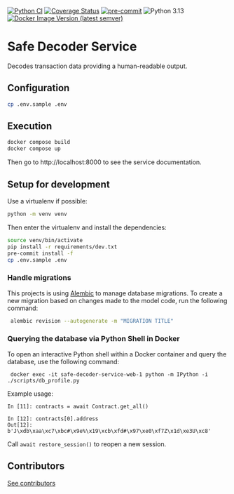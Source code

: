 [![Python CI](https://github.com/safe-global/safe-decoder-service/actions/workflows/ci.yml/badge.svg)](https://github.com/safe-global/safe-decoder-service/actions/workflows/ci.yml)
[![Coverage Status](https://coveralls.io/repos/github/safe-global/safe-decoder-service/badge.svg?branch=main)](https://coveralls.io/github/safe-global/safe-decoder-service?branch=main)
[![pre-commit](https://img.shields.io/badge/pre--commit-enabled-brightgreen?logo=pre-commit&logoColor=white)](https://github.com/pre-commit/pre-commit)
![Python 3.13](https://img.shields.io/badge/Python-3.13-blue.svg)
[![Docker Image Version (latest semver)](https://img.shields.io/docker/v/safeglobal/safe-decoder-service?label=Docker&sort=semver)](https://hub.docker.com/r/safeglobal/safe-decoder-service)


# Safe Decoder Service
Decodes transaction data providing a human-readable output.



## Configuration
```bash
cp .env.sample .env
```

## Execution

```bash
docker compose build
docker compose up
```

Then go to http://localhost:8000 to see the service documentation.

## Setup for development
Use a virtualenv if possible:

```bash
python -m venv venv
```

Then enter the virtualenv and install the dependencies:

```bash
source venv/bin/activate
pip install -r requirements/dev.txt
pre-commit install -f
cp .env.sample .env
```
### Handle migrations
This projects is using [Alembic](https://alembic.sqlalchemy.org/en/latest/) to manage database migrations.
To create a new migration based on changes made to the model code, run the following command:
```bash
 alembic revision --autogenerate -m "MIGRATION TITLE"
```

### Querying the database via Python Shell in Docker
To open an interactive Python shell within a Docker container and query the database, use the following command:
```
 docker exec -it safe-decoder-service-web-1 python -m IPython -i ./scripts/db_profile.py
```
Example usage:
```
In [11]: contracts = await Contract.get_all()

In [12]: contracts[0].address
Out[12]: b'J\xdb\xaa\xc7\xbc#\x9e%\x19\xcb\xfd#\x97\xe0\xf7Z\x1d\xe3U\xc8'

```
Call `await restore_session()` to reopen a new session.

## Contributors
[See contributors](https://github.com/safe-global/safe-decoder-service/graphs/contributors)
